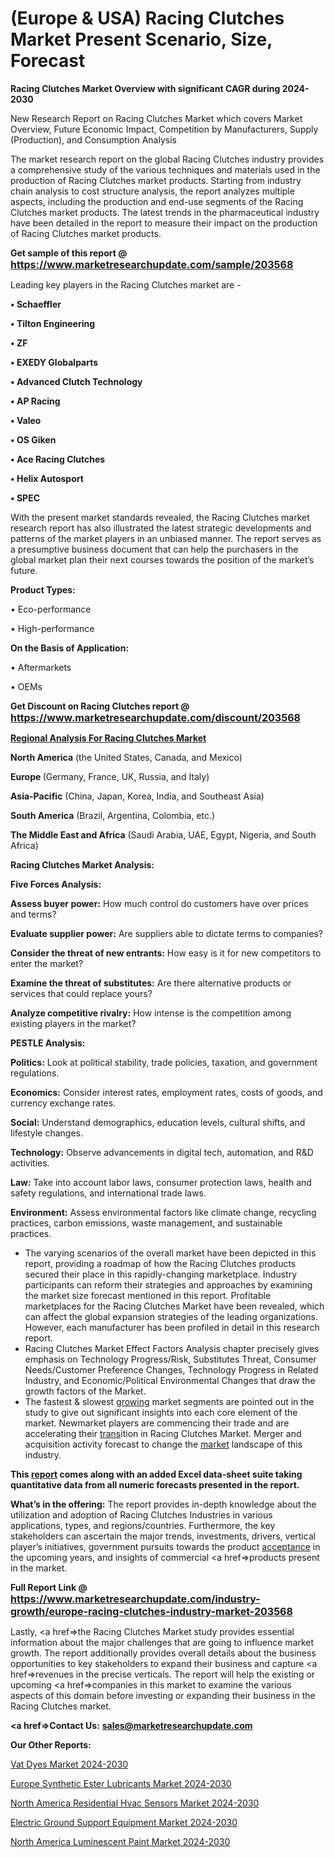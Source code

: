 # (Europe & USA) Racing Clutches Market Present Scenario, Size, Forecast

<strong>Racing Clutches Market Overview with significant CAGR during 2024-2030</strong>

New Research Report on Racing Clutches Market which covers Market Overview, Future Economic Impact, Competition by Manufacturers, Supply (Production), and Consumption Analysis

The market research report on the global Racing Clutches industry provides a comprehensive study of the various techniques and materials used in the production of Racing Clutches market products. Starting from industry chain analysis to cost structure analysis, the report analyzes multiple aspects, including the production and end-use segments of the Racing Clutches market products. The latest trends in the pharmaceutical industry have been detailed in the report to measure their impact on the production of Racing Clutches market products.

<strong>Get sample of this report @ <a href=https://www.marketresearchupdate.com/sample/203568><font size=3 color=#0000ff>https://www.marketresearchupdate.com/sample/203568</font></a></strong>

Leading key players in the Racing Clutches market are -

<strong>• Schaeffler

• Tilton Engineering

• ZF

• EXEDY Globalparts

• Advanced Clutch Technology

• AP Racing

• Valeo

• OS Giken

• Ace Racing Clutches

• Helix Autosport

• SPEC</strong>

With the present market standards revealed, the Racing Clutches market research report has also illustrated the latest strategic developments and patterns of the market players in an unbiased manner. The report serves as a presumptive business document that can help the purchasers in the global market plan their next courses towards the position of the market’s future.

<strong>Product Types:</strong>

• Eco-performance

• High-performance

<strong>On the Basis of Application:</strong>

• Aftermarkets

• OEMs

<strong>Get Discount on Racing Clutches report @ <a href=https://www.marketresearchupdate.com/discount/203568><font size=3 color=#0000ff>https://www.marketresearchupdate.com/discount/203568</font></a></strong>

<strong><u><b>Regional Analysis For Racing Clutches Market</b></u></strong>

<strong><b>North America</b></strong> (the United States, Canada, and Mexico)

<strong><b>Europe </b></strong>(Germany, France, UK, Russia, and Italy)

<strong><b>Asia-Pacific</b></strong> (China, Japan, Korea, India, and Southeast Asia)

<strong><b>South America</b></strong> (Brazil, Argentina, Colombia, etc.)

<strong><b>The Middle East and Africa</b></strong> (Saudi Arabia, UAE, Egypt, Nigeria, and South Africa)

<strong>Racing Clutches Market Analysis:</strong>

<strong>Five Forces Analysis:</strong>

<strong>Assess buyer power:</strong> How much control do customers have over prices and terms?

<strong>Evaluate supplier power:</strong> Are suppliers able to dictate terms to companies?

<strong>Consider the threat of new entrants:</strong> How easy is it for new competitors to enter the market?

<strong>Examine the threat of substitutes:</strong> Are there alternative products or services that could replace yours?

<strong>Analyze competitive rivalry:</strong> How intense is the competition among existing players in the market?

<strong>PESTLE Analysis:</strong>

<strong>Politics:</strong> Look at political stability, trade policies, taxation, and government regulations.

<strong>Economics:</strong> Consider interest rates, employment rates, costs of goods, and currency exchange rates.

<strong>Social:</strong> Understand demographics, education levels, cultural shifts, and lifestyle changes.

<strong>Technology:</strong> Observe advancements in digital tech, automation, and R&D activities.

<strong>Law:</strong> Take into account labor laws, consumer protection laws, health and safety regulations, and international trade laws.

<strong>Environment:</strong> Assess environmental factors like climate change, recycling practices, carbon emissions, waste management, and sustainable practices.

<ul>
  <li>The varying scenarios of the overall market have been depicted in this report, providing a roadmap of how the Racing Clutches products secured their place in this rapidly-changing marketplace. Industry participants can reform their strategies and approaches by examining the market size forecast mentioned in this report. Profitable marketplaces for the Racing Clutches Market have been revealed, which can affect the global expansion strategies of the leading organizations. However, each manufacturer has been profiled in detail in this research report.</li>
  <li>Racing Clutches Market Effect Factors Analysis chapter precisely gives emphasis on Technology Progress/Risk, Substitutes Threat, Consumer Needs/Customer Preference Changes, Technology Progress in Related Industry, and Economic/Political Environmental Changes that draw the growth factors of the Market.</li>
  <li>The fastest &amp; slowest <a href=ASDF991299>growing</a> market segments are pointed out in the study to give out significant insights into each core element of the market. Newmarket players are commencing their trade and are accelerating their <a href=>trans</a>ition in Racing Clutches Market. Merger and acquisition activity forecast to change the <a href=>market</a> landscape of this industry.</li>
</ul>
<strong>This <a href=>report</a> comes along with an added Excel data-sheet suite taking quantitative data from all numeric forecasts presented in the report.</strong>

<strong>What’s in the offering:</strong> The report provides in-depth knowledge about the utilization and adoption of Racing Clutches Industries in various applications, types, and regions/countries. Furthermore, the key stakeholders can ascertain the major trends, investments, drivers, vertical player’s initiatives, government pursuits towards the product <a href=ASDF881288>acceptance</a> in the upcoming years, and insights of commercial <a href=>products</a> present in the market.

<strong>Full Report Link @ <a href=https://www.marketresearchupdate.com/industry-growth/europe-racing-clutches-industry-market-203568><font size=3 color=#0000ff>https://www.marketresearchupdate.com/industry-growth/europe-racing-clutches-industry-market-203568</font></a></strong>

Lastly, <a href=>the</a> Racing Clutches Market study provides essential information about the major challenges that are going to influence market growth. The report additionally provides overall details about the business opportunities to key stakeholders to expand their business and capture <a href=>revenues</a> in the precise verticals. The report will help the existing or upcoming <a href=>companies</a> in this market to examine the various aspects of this domain before investing or expanding their business in the Racing Clutches market.

<strong><a href=><strong>Contact Us:</strong></a></strong>
<strong>sales@marketresearchupdate.com</strong>

<strong>Our Other Reports:</strong>

<a href=https://www.linkedin.com/pulse/vat-dyes-market-pointing-capture-largest-growth>Vat Dyes Market 2024-2030</a>

<a href=https://www.linkedin.com/pulse/europe-synthetic-ester-lubricants-market-size-upcoming>Europe Synthetic Ester Lubricants Market 2024-2030</a>

<a href=https://www.linkedin.com/pulse/north-america-residential-hvac-sensors-market-analysis>North America Residential Hvac Sensors Market 2024-2030</a>

<a href=https://www.linkedin.com/pulse/electric-ground-support-equipment-market-9nrkf/>Electric Ground Support Equipment Market 2024-2030</a>

<a href=https://www.linkedin.com/pulse/north-america-luminescent-paint-market-xkyqf/>North America Luminescent Paint Market 2024-2030</a>

